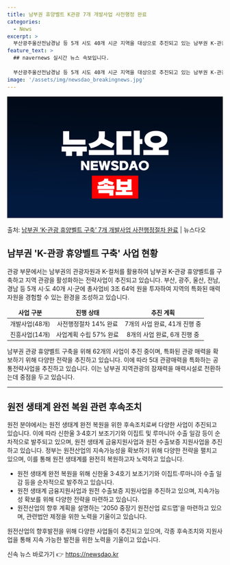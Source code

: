 ```yaml
---
title: 남부권 휴양벨트 K관광 7개 개발사업 사전행정 완료
categories:
  - News
excerpt: >
  부산광주울산전남경남 등 5개 시도 40개 시군 지역을 대상으로 추진되고 있는 남부권 K-관광 휴양벨트 구축 …
feature_text: >
  ## navernews 실시간 뉴스 속보입니다.

  부산광주울산전남경남 등 5개 시도 40개 시군 지역을 대상으로 추진되고 있는 남부권 K-관광 휴양벨트 구축 …
image: '/assets/img/newsdao_breakingnews.jpg'
---
```


![뉴스다오 속보](/assets/img/newsdao_breakingnews.jpg)

<p>출처: <a href="https://newsdao.kr/3587" rel="dofollow">남부권 ‘K-관광 휴양벨트 구축’ 7개 개발사업 사전행정절차 완료</a> | 뉴스다오</p>

<h2 data-ke-size="size26">남부권 'K-관광 휴양벨트 구축' 사업 현황</h2>

<p data-ke-size="size16">관광 부문에서는 남부권의 관광자원과 K-컬처를 활용하여 남부권 K-관광 휴양벨트를 구축하고 지역 관광을 활성화하는 전략사업이 추진되고 있습니다. 부산, 광주, 울산, 전남, 경남 등 5개 시·도 40개 시·군에 총사업비 3조 64억 원을 투자하여 지역의 특화된 매력 자원을 경험할 수 있는 환경을 조성하고 있습니다.</p>

<table>
	<thead>
		<tr>
			<td style="text-align: center;"><b>사업 구분</b></td>
			<td style="text-align: center;"><b>진행 상태</b></td>
			<td style="text-align: center;"><b>추진 계획</b></td>
		</tr>
	</thead>
	<tbody>
		<tr>
			<td style="text-align: center;">개발사업(48개)</td>
			<td style="text-align: center;">사전행정절차 14% 완료</td>
			<td style="text-align: center;">7개의 사업 완료, 41개 진행 중</td>
		</tr>
		<tr>
			<td style="text-align: center;">진흥사업(14개)</td>
			<td style="text-align: center;">사업계획 수립 57% 완료</td>
			<td style="text-align: center;">8개의 사업 완료, 6개 진행 중</td>
		</tr>
	</tbody>
</table>

<p data-ke-size="size16">남부권 관광 휴양벨트 구축을 위해 62개의 사업이 추진 중이며, 특화된 관광 매력을 확보하기 위해 다양한 전략을 추진하고 있습니다. 이에 따라 5대 관광매력을 특화하는 공통전략사업을 추진하고 있습니다. 이는 남부권 지역관광의 잠재력을 매력시설로 전환하는데 중점을 두고 있습니다.</p>

<hr>

<h2 data-ke-size="size26">원전 생태계 완전 복원 관련 후속조치</h2>

<p data-ke-size="size16">원전 분야에서는 원전 생태계 완전 복원을 위한 후속조치로써 다양한 사업이 추진되고 있습니다. 이에 따라 신한울 3·4호기 보조기기와 이집트 및 루마니아 수출 일감 등이 순차적으로 발주되고 있으며, 원전 생태계 금융지원사업과 원전 수출보증 지원사업을 추진하고 있습니다. 정부는 원전산업의 지속가능성을 확보하기 위해 다양한 전략을 펼치고 있으며, 이를 통해 원전 생태계를 완전히 복원하고자 노력하고 있습니다.</p>

<ul>
	<li>원전 생태계 완전 복원을 위해 신한울 3·4호기 보조기기와 이집트·루마니아 수출 일감 등을 순차적으로 발주하고 있습니다.</li>
	<li>원전 생태계 금융지원사업과 원전 수출보증 지원사업을 추진하고 있으며, 지속가능성 확보를 위해 다양한 전략을 마련하고 있습니다.</li>
	<li>원전산업의 향후 계획을 설명하는 '2050 중장기 원전산업 로드맵'을 마련하고 있으며, 관련법안 제정을 위한 노력을 기울이고 있습니다.</li>
</ul>

<p data-ke-size="size16">원전산업의 향후발전을 위해 다양한 사업들이 추진되고 있으며, 각종 후속조치와 지원사업을 통해 지속 가능한 발전을 위한 노력을 기울이고 있습니다.</p> 

신속 뉴스 바로가기 👉 <a href="https://newsdao.kr" rel="dofollow">https://newsdao.kr</a>


